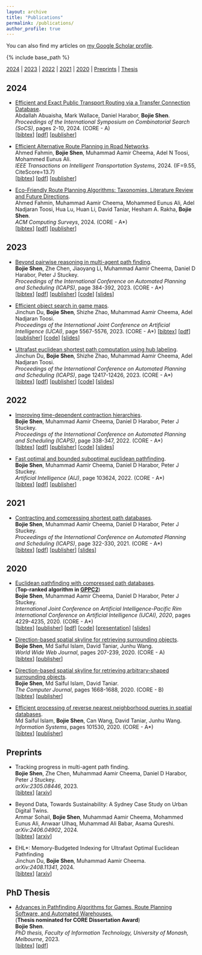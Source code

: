 ```yaml
---
layout: archive
title: "Publications"
permalink: /publications/
author_profile: true
---
```


You can also find my articles on 
<a href="https://scholar.google.com.au/citations?user=mo7M1M4AAAAJ&hl=en">my Google Scholar profile</a>.

{% include base_path %}

[2024](#year2024) | [2023](#year2023) | [2022](#year2022) | [2021](#year2021) | [2020](#year2020) | [Preprints](#preprints) | [Thesis](#thesis)

## <a name="year2024"></a> 2024 

* [Efficient and Exact Public Transport Routing via a Transfer Connection Database](https://bshen95.github.io/bojieshen.me/publications/Abu-AishaWHS24).     
    Abdallah Abuaisha, Mark Wallace, Daniel Harabor, **Bojie Shen**.            
    <i>Proceedings of the International Symposium on Combinatorial Search (SoCS)</i>, pages 2-10, 2024. (CORE - A)          
    [<a href="javascript:void(0)" onclick="(function(target, id) { if ($('#' + id).css('display') == 'block') { $('#' + id).hide('fast'); $(target).text('bibtex') } else { $('#' + id).show('fast'); $(target).text('bibtex▲') } })(this, 'bibtex-Abu-AishaWHS24');">bibtex</a>]
    [[pdf](https://bshen95.github.io/bojieshen.me/files/Abu-AishaWHS24.pdf)]
    [[publisher](https://ojs.aaai.org/index.php/SOCS/article/view/31536)]
<div id="bibtex-Abu-AishaWHS24" style="display:none">
<pre> @inproceedings{DBLP:conf/socs/Abu-AishaWHS24,
  author       = {Abdallah Abu{-}Aisha and
                  Mark Wallace and
                  Daniel Harabor and
                  Bojie Shen},
  editor       = {Ariel Felner and
                  Jiaoyang Li},
  title        = {Efficient and Exact Public Transport Routing via a Transfer Connection
                  Database},
  booktitle    = {Seventeenth International Symposium on Combinatorial Search, {SOCS}
                  2024, Kananaskis, Alberta, Canada, June 6-8, 2024},
  pages        = {2--10},
  publisher    = {AAAI Press},
  year         = {2024},
  url          = {https://doi.org/10.1609/socs.v17i1.31536},
  doi          = {10.1609/SOCS.V17I1.31536},
  timestamp    = {Tue, 04 Jun 2024 12:08:14 +0200},
  biburl       = {https://dblp.org/rec/conf/socs/Abu-AishaWHS24.bib},
  bibsource    = {dblp computer science bibliography, https://dblp.org}
}
</pre></div> 



* [Efficient Alternative Route Planning in Road Networks](https://bshen95.github.io/bojieshen.me/publications/fahmin2024efficient).     
    Ahmed Fahmin, **Bojie Shen**, Muhammad Aamir Cheema, Adel N Toosi, Mohammed Eunus Ali.              
    <i>IEEE Transactions on Intelligent Transportation Systems</i>, 2024. (IF=9.55, CiteScore=13.7)          
    [<a href="javascript:void(0)" onclick="(function(target, id) { if ($('#' + id).css('display') == 'block') { $('#' + id).hide('fast'); $(target).text('bibtex') } else { $('#' + id).show('fast'); $(target).text('bibtex▲') } })(this, 'bibtex-fahmin2024efficient');">bibtex</a>]
    [[pdf](https://bshen95.github.io/bojieshen.me/files/fahmin2024efficient.pdf)]
    [[publisher](https://ieeexplore.ieee.org/abstract/document/10528790)]
<div id="bibtex-fahmin2024efficient" style="display:none">
<pre> @article{fahmin2024efficient,
  title={Efficient Alternative Route Planning in Road Networks},
  author={Fahmin, Ahmed and Shen, Bojie and Cheema, Muhammad Aamir and Toosi, Adel N and Ali, Mohammed Eunus},
  journal={IEEE Transactions on Intelligent Transportation Systems},
  year={2024},
  publisher={IEEE}
}
</pre></div> 




* [Eco-Friendly Route Planning Algorithms: Taxonomies, Literature Review and Future Directions](https://bshen95.github.io/bojieshen.me/publications/fahmin2024eco).     
    Ahmed Fahmin, Muhammad Aamir Cheema, Mohammed Eunus Ali, Adel Nadjaran Toosi, Hua Lu, Huan Li, David Taniar, Hesham A. Rakha, **Bojie Shen**.               
    <i>ACM Computing Surveys</i>, 2024. (CORE - A*)         
    [<a href="javascript:void(0)" onclick="(function(target, id) { if ($('#' + id).css('display') == 'block') { $('#' + id).hide('fast'); $(target).text('bibtex') } else { $('#' + id).show('fast'); $(target).text('bibtex▲') } })(this, 'bibtex-fahmin2024eco');">bibtex</a>]
    [[pdf](https://bshen95.github.io/bojieshen.me/files/fahmin2024eco.pdf)]
    [[publisher](https://dl.acm.org/doi/abs/10.1145/3691624)]
<div id="bibtex-fahmin2024eco" style="display:none">
<pre> @article{fahmin2024eco,
  title={Eco-Friendly Route Planning Algorithms: Taxonomies, Literature Review and Future Directions},
  author={Fahmin, Ahmed and Cheema, Muhammad Aamir and Eunus Ali, Mohammed and Nadjaran Toosi, Adel and Lu, Hua and Li, Huan and Taniar, David and A. Rakha, Hesham and Shen, Bojie},
  journal={ACM Computing Surveys},
  year={2024},
  publisher={ACM New York, NY}
}
</pre></div> 






## <a name="year2023"></a> 2023 
* [Beyond pairwise reasoning in multi-agent path finding](https://bshen95.github.io/bojieshen.me/publications/Shen00CHS23).     
    **Bojie Shen**, Zhe Chen, Jiaoyang Li, Muhammad Aamir Cheema, Daniel D Harabor, Peter J Stuckey.            
    <i>Proceedings of the International Conference on Automated Planning and Scheduling (ICAPS)</i>, page 384-392, 2023. (CORE - A*)         
    [<a href="javascript:void(0)" onclick="(function(target, id) { if ($('#' + id).css('display') == 'block') { $('#' + id).hide('fast'); $(target).text('bibtex') } else { $('#' + id).show('fast'); $(target).text('bibtex▲') } })(this, 'bibtex-Shen00CHS23');">bibtex</a>]
    [[pdf](https://bshen95.github.io/bojieshen.me/files/Shen00CHS23.pdf)]
    [[publisher](https://ojs.aaai.org/index.php/ICAPS/article/view/27217)]
    [[code](https://github.com/bshen95/CBSH2-RTC-CHBP)]
    [[slides](https://bshen95.github.io/bojieshen.me/files/ICAPS-23.pdf)]
<div id="bibtex-Shen00CHS23" style="display:none">
<pre> @inproceedings{DBLP:conf/aips/Shen00CHS23,
  author       = {Bojie Shen and
                  Zhe Chen and
                  Jiaoyang Li and
                  Muhammad Aamir Cheema and
                  Daniel Damir Harabor and
                  Peter J. Stuckey},
  editor       = {Sven Koenig and
                  Roni Stern and
                  Mauro Vallati},
  title        = {Beyond Pairwise Reasoning in Multi-Agent Path Finding},
  booktitle    = {Proceedings of the Thirty-Third International Conference on Automated
                  Planning and Scheduling, Prague, Czech Republic, July 8-13, 2023},
  pages        = {384--392},
  publisher    = {AAAI Press},
  year         = {2023},
  url          = {https://doi.org/10.1609/icaps.v33i1.27217},
  doi          = {10.1609/ICAPS.V33I1.27217},
  timestamp    = {Mon, 03 Jun 2024 16:37:45 +0200},
  biburl       = {https://dblp.org/rec/conf/aips/Shen00CHS23.bib},
  bibsource    = {dblp computer science bibliography, https://dblp.org}
}
</pre></div> 

* [Efficient object search in game maps](https://bshen95.github.io/bojieshen.me/publications/DuSZCT23).     
Jinchun Du, **Bojie Shen**, Shizhe Zhao, Muhammad Aamir Cheema, Adel Nadjaran Toosi.            
<i>Proceedings of the International Joint Conference on Artificial Intelligence (IJCAI)</i>, page 5567-5576, 2023.   (CORE - A*)
    [<a href="javascript:void(0)" onclick="(function(target, id) { if ($('#' + id).css('display') == 'block') { $('#' + id).hide('fast'); $(target).text('bibtex') } else { $('#' + id).show('fast'); $(target).text('bibtex▲') } })(this, 'bibtex-DuSZCT23');">bibtex</a>]
    [[pdf](https://bshen95.github.io/bojieshen.me/files/DuSZCT23.pdf)]
    [[publisher](https://www.ijcai.org/proceedings/2023/0618.pdf)]
    [[code](https://github.com/goldi1027/GT-EHL)]
    [[slides](https://bshen95.github.io/bojieshen.me/files//IJCAI-Goldi.pdf)]
<div id="bibtex-DuSZCT23" style="display:none">
<pre> @inproceedings{DBLP:conf/ijcai/DuSZCT23,
  author       = {Jinchun Du and
                  Bojie Shen and
                  Shizhe Zhao and
                  Muhammad Aamir Cheema and
                  Adel Nadjaran Toosi},
  title        = {Efficient Object Search in Game Maps},
  booktitle    = {Proceedings of the Thirty-Second International Joint Conference on
                  Artificial Intelligence, {IJCAI} 2023, 19th-25th August 2023, Macao,
                  SAR, China},
  pages        = {5567--5576},
  publisher    = {ijcai.org},
  year         = {2023},
  url          = {https://doi.org/10.24963/ijcai.2023/618},
  doi          = {10.24963/IJCAI.2023/618},
  timestamp    = {Mon, 05 Feb 2024 20:26:55 +0100},
  biburl       = {https://dblp.org/rec/conf/ijcai/DuSZCT23.bib},
  bibsource    = {dblp computer science bibliography, https://dblp.org}
}
</pre></div> 


* [Ultrafast euclidean shortest path computation using hub labeling](https://bshen95.github.io/bojieshen.me/publications/DuSC23).     
Jinchun Du, **Bojie Shen**, Shizhe Zhao, Muhammad Aamir Cheema, Adel Nadjaran Toosi.  
    <i>Proceedings of the International Conference on Automated Planning and Scheduling (ICAPS)</i>, page 12417-12426, 2023. (CORE - A*)       
[<a href="javascript:void(0)" onclick="(function(target, id) { if ($('#' + id).css('display') == 'block') { $('#' + id).hide('fast'); $(target).text('bibtex') } else { $('#' + id).show('fast'); $(target).text('bibtex▲') } })(this, 'bibtex-DuSC23');">bibtex</a>]
[[pdf](https://bshen95.github.io/bojieshen.me/files/DuSC23.pdf)]
[[publisher](https://ojs.aaai.org/index.php/AAAI/article/view/26463)]
[[code](https://github.com/goldi1027/EHL)]
[[slides](https://bshen95.github.io/bojieshen.me/files//AAAI-Goldi.pdf)]
<div id="bibtex-DuSC23" style="display:none">
<pre> @inproceedings{DBLP:conf/aaai/DuSC23,
  author       = {Jinchun Du and
                  Bojie Shen and
                  Muhammad Aamir Cheema},
  editor       = {Brian Williams and
                  Yiling Chen and
                  Jennifer Neville},
  title        = {Ultrafast Euclidean Shortest Path Computation Using Hub Labeling},
  booktitle    = {Thirty-Seventh {AAAI} Conference on Artificial Intelligence, {AAAI}
                  2023, Thirty-Fifth Conference on Innovative Applications of Artificial
                  Intelligence, {IAAI} 2023, Thirteenth Symposium on Educational Advances
                  in Artificial Intelligence, {EAAI} 2023, Washington, DC, USA, February
                  7-14, 2023},
  pages        = {12417--12426},
  publisher    = {AAAI Press},
  year         = {2023},
  url          = {https://doi.org/10.1609/aaai.v37i10.26463},
  doi          = {10.1609/AAAI.V37I10.26463},
  timestamp    = {Mon, 05 Feb 2024 20:26:59 +0100},
  biburl       = {https://dblp.org/rec/conf/aaai/DuSC23.bib},
  bibsource    = {dblp computer science bibliography, https://dblp.org}
}
</pre></div> 


## <a name="year2022"></a> 2022 
* [Improving time-dependent contraction hierarchies](https://bshen95.github.io/bojieshen.me/publications/ShenCHS222).     
    **Bojie Shen**, Muhammad Aamir Cheema, Daniel D Harabor, Peter J Stuckey.    
    <i>Proceedings of the International Conference on Automated Planning and Scheduling (ICAPS)</i>, page 338-347, 2022. (CORE - A*)         
    [<a href="javascript:void(0)" onclick="(function(target, id) { if ($('#' + id).css('display') == 'block') { $('#' + id).hide('fast'); $(target).text('bibtex') } else { $('#' + id).show('fast'); $(target).text('bibtex▲') } })(this, 'bibtex-ShenCHS222');">bibtex</a>]
    [[pdf](https://bshen95.github.io/bojieshen.me/files/ShenCHS222.pdf)]
    [[publisher](https://ojs.aaai.org/index.php/ICAPS/article/view/19818)]
    [[code](https://github.com/bshen95/Improving-TCH)]
    [[slides](https://bshen95.github.io/bojieshen.me/files/ICAPS-22.pdf)]
<div id="bibtex-ShenCHS222" style="display:none">
<pre> @inproceedings{DBLP:conf/aips/ShenCHS222,
  author       = {Bojie Shen and
                  Muhammad Aamir Cheema and
                  Daniel Damir Harabor and
                  Peter J. Stuckey},
  editor       = {Akshat Kumar and
                  Sylvie Thi{\'{e}}baux and
                  Pradeep Varakantham and
                  William Yeoh},
  title        = {Improving Time-Dependent Contraction Hierarchies},
  booktitle    = {Proceedings of the Thirty-Second International Conference on Automated
                  Planning and Scheduling, {ICAPS} 2022, Singapore (virtual), June 13-24,
                  2022},
  pages        = {338--347},
  publisher    = {AAAI Press},
  year         = {2022},
  url          = {https://ojs.aaai.org/index.php/ICAPS/article/view/19818},
  timestamp    = {Mon, 05 Feb 2024 20:32:11 +0100},
  biburl       = {https://dblp.org/rec/conf/aips/ShenCHS22.bib},
  bibsource    = {dblp computer science bibliography, https://dblp.org}
}
</pre></div> 

* [Fast optimal and bounded suboptimal euclidean pathfinding](https://bshen95.github.io/bojieshen.me/publications/ShenCHS22).     
    **Bojie Shen**, Muhammad Aamir Cheema, Daniel D Harabor, Peter J Stuckey.    
    <i>Artificial Intelligence (AIJ)</i>, page 103624, 2022. (CORE - A*)         
    [<a href="javascript:void(0)" onclick="(function(target, id) { if ($('#' + id).css('display') == 'block') { $('#' + id).hide('fast'); $(target).text('bibtex') } else { $('#' + id).show('fast'); $(target).text('bibtex▲') } })(this, 'bibtex-ShenCHS22');">bibtex</a>]
    [[pdf](https://bshen95.github.io/bojieshen.me/files/ShenCHS22.pdf)]
    [[publisher](https://www.sciencedirect.com/science/article/abs/pii/S0004370221001752)]
<div id="bibtex-ShenCHS22" style="display:none">
<pre> @article{DBLP:journals/ai/ShenCHS22,
  author       = {Bojie Shen and
                  Muhammad Aamir Cheema and
                  Daniel Damir Harabor and
                  Peter J. Stuckey},
  title        = {Fast optimal and bounded suboptimal Euclidean pathfinding},
  journal      = {Artif. Intell.},
  volume       = {302},
  pages        = {103624},
  year         = {2022},
  url          = {https://doi.org/10.1016/j.artint.2021.103624},
  doi          = {10.1016/J.ARTINT.2021.103624},
  timestamp    = {Mon, 28 Aug 2023 21:36:18 +0200},
  biburl       = {https://dblp.org/rec/journals/ai/ShenCHS22.bib},
  bibsource    = {dblp computer science bibliography, https://dblp.org}
}
</pre></div> 



## <a name="year2021"></a> 2021  
* [Contracting and compressing shortest path databases](https://bshen95.github.io/bojieshen.me/publications/ShenCHS21).     
    **Bojie Shen**, Muhammad Aamir Cheema, Daniel D Harabor, Peter J Stuckey.    
    <i>Proceedings of the International Conference on Automated Planning and Scheduling (ICAPS)</i>, page 322-330, 2021. (CORE - A*)         
    [<a href="javascript:void(0)" onclick="(function(target, id) { if ($('#' + id).css('display') == 'block') { $('#' + id).hide('fast'); $(target).text('bibtex') } else { $('#' + id).show('fast'); $(target).text('bibtex▲') } })(this, 'bibtex-ShenCHS21');">bibtex</a>]
    [[pdf](https://bshen95.github.io/bojieshen.me/files/ShenCHS21.pdf)]
    [[publisher](https://ojs.aaai.org/index.php/ICAPS/article/view/15977)]
    [[slides](https://bshen95.github.io/bojieshen.me/files/ICAPS-21.pdf)]
<div id="bibtex-ShenCHS21" style="display:none">
<pre> @inproceedings{DBLP:conf/aips/ShenCHS21,
  author       = {Bojie Shen and
                  Muhammad Aamir Cheema and
                  Daniel Damir Harabor and
                  Peter J. Stuckey},
  editor       = {Susanne Biundo and
                  Minh Do and
                  Robert Goldman and
                  Michael Katz and
                  Qiang Yang and
                  Hankz Hankui Zhuo},
  title        = {Contracting and Compressing Shortest Path Databases},
  booktitle    = {Proceedings of the Thirty-First International Conference on Automated
                  Planning and Scheduling, {ICAPS} 2021, Guangzhou, China (virtual),
                  August 2-13, 2021},
  pages        = {322--330},
  publisher    = {AAAI Press},
  year         = {2021},
  url          = {https://ojs.aaai.org/index.php/ICAPS/article/view/15977},
  timestamp    = {Mon, 05 Feb 2024 20:32:11 +0100},
  biburl       = {https://dblp.org/rec/conf/aips/ShenCHS21.bib},
  bibsource    = {dblp computer science bibliography, https://dblp.org}
}
</pre></div> 



## <a name="year2020"></a> 2020
* [Euclidean pathfinding with compressed path databases](https://bshen95.github.io/bojieshen.me/publications/ShenCHS20).     
    (**Top-ranked algorithm in [GPPC2](https://gppc.search-conference.org/anyangle)**)              
    **Bojie Shen**, Muhammad Aamir Cheema, Daniel D Harabor, Peter J Stuckey.    
    <i>International Joint Conference on Artificial Intelligence-Pacific Rim International Conference on Artificial Intelligence (IJCAI), 2020</i>, pages 4229-4235, 2020. (CORE - A*)   
    [<a href="javascript:void(0)" onclick="(function(target, id) { if ($('#' + id).css('display') == 'block') { $('#' + id).hide('fast'); $(target).text('bibtex') } else { $('#' + id).show('fast'); $(target).text('bibtex▲') } })(this, 'bibtex-ShenCHS20');">bibtex</a>]
    [[publisher](https://www.ijcai.org/proceedings/2020/0584.pdf)]
    [[pdf](https://bshen95.github.io/bojieshen.me/files/ShenCHS20.pdf)]
    [[code](https://github.com/bshen95/End-Point-Search)]
    [[presentation](https://www.ijcai.org/proceedings/2020/video/26798)]
    [[slides](https://bshen95.github.io/bojieshen.me/files/IJCAI-20.pdf)]
<div id="bibtex-ShenCHS20" style="display:none">
<pre>@inproceedings{DBLP:conf/ijcai/ShenCHS20,
  author       = {Bojie Shen and
                  Muhammad Aamir Cheema and
                  Daniel Harabor and
                  Peter J. Stuckey},
  editor       = {Christian Bessiere},
  title        = {Euclidean Pathfinding with Compressed Path Databases},
  booktitle    = {Proceedings of the Twenty-Ninth International Joint Conference on
                  Artificial Intelligence, {IJCAI} 2020},
  pages        = {4229--4235},
  publisher    = {ijcai.org},
  year         = {2020},
  url          = {https://doi.org/10.24963/ijcai.2020/584},
  doi          = {10.24963/IJCAI.2020/584},
  timestamp    = {Mon, 05 Feb 2024 20:26:54 +0100},
  biburl       = {https://dblp.org/rec/conf/ijcai/ShenCHS20.bib},
  bibsource    = {dblp computer science bibliography, https://dblp.org}
}
</pre></div>   



* [Direction-based spatial skyline for retrieving surrounding objects](https://bshen95.github.io/bojieshen.me/publications/ShenITW20).     
    **Bojie Shen**, Md Saiful Islam, David Taniar, Junhu Wang.     
    <i>World Wide Web Journal</i>, pages 207-239, 2020. (CORE - A)   
    [<a href="javascript:void(0)" onclick="(function(target, id) { if ($('#' + id).css('display') == 'block') { $('#' + id).hide('fast'); $(target).text('bibtex') } else { $('#' + id).show('fast'); $(target).text('bibtex▲') } })(this, 'bibtex-ShenITW20');">bibtex</a>]
    [[publisher](https://link.springer.com/article/10.1007/s11280-019-00694-w)]
<div id="bibtex-ShenITW20" style="display:none">
<pre>@article{DBLP:journals/www/ShenITW20,
  author       = {Bojie Shen and
                  Md. Saiful Islam and
                  David Taniar and
                  Junhu Wang},
  title        = {Direction-based spatial skyline for retrieving surrounding objects},
  journal      = {World Wide Web},
  volume       = {23},
  number       = {1},
  pages        = {207--239},
  year         = {2020},
  url          = {https://doi.org/10.1007/s11280-019-00694-w},
  doi          = {10.1007/S11280-019-00694-W},
  timestamp    = {Mon, 05 Feb 2024 20:22:29 +0100},
  biburl       = {https://dblp.org/rec/journals/www/ShenITW20.bib},
  bibsource    = {dblp computer science bibliography, https://dblp.org}
}
</pre></div>     



* [Direction-based spatial skyline for retrieving arbitrary-shaped surrounding objects](https://bshen95.github.io/bojieshen.me/publications/ShenIT20).     
    **Bojie Shen**, Md Saiful Islam, David Taniar.     
    <i>The Computer Journal</i>, pages 1668-1688, 2020. (CORE - B)               
    [<a href="javascript:void(0)" onclick="(function(target, id) { if ($('#' + id).css('display') == 'block') { $('#' + id).hide('fast'); $(target).text('bibtex') } else { $('#' + id).show('fast'); $(target).text('bibtex▲') } })(this, 'bibtex-ShenIT20');">bibtex</a>]
    [[publisher](https://academic.oup.com/comjnl/article-abstract/63/11/1668/5625928)]
<div id="bibtex-ShenIT20" style="display:none">
<pre>@article{DBLP:journals/cj/ShenIT20,
  author       = {Bojie Shen and
                  Md. Saiful Islam and
                  David Taniar},
  title        = {Direction-based Spatial Skyline for Retrieving Arbitrary-Shaped Surrounding
                  Objects},
  journal      = {Comput. J.},
  volume       = {63},
  number       = {11},
  pages        = {1668--1688},
  year         = {2020},
  url          = {https://doi.org/10.1093/comjnl/bxz099},
  doi          = {10.1093/COMJNL/BXZ099},
  timestamp    = {Mon, 05 Feb 2024 20:25:09 +0100},
  biburl       = {https://dblp.org/rec/journals/cj/ShenIT20.bib},
  bibsource    = {dblp computer science bibliography, https://dblp.org}
}
</pre></div>  


* [Efficient processing of reverse nearest neighborhood queries in spatial databases](https://bshen95.github.io/bojieshen.me/publications/IslamSWTW20).     
    Md Saiful Islam, **Bojie Shen**, Can Wang, David Taniar, Junhu Wang.   
    <i>Information Systems</i>, pages 101530, 2020. (CORE - A*)     
    [<a href="javascript:void(0)" onclick="(function(target, id) { if ($('#' + id).css('display') == 'block') { $('#' + id).hide('fast'); $(target).text('bibtex') } else { $('#' + id).show('fast'); $(target).text('bibtex▲') } })(this, 'bibtex-IslamSWTW20');">bibtex</a>]
    [[publisher](https://www.sciencedirect.com/science/article/abs/pii/S0306437920300363)]
<div id="bibtex-IslamSWTW20" style="display:none">
<pre>@article{DBLP:journals/is/IslamSWTW20,
  author       = {Md. Saiful Islam and
                  Bojie Shen and
                  Can Wang and
                  David Taniar and
                  Junhu Wang},
  title        = {Efficient processing of reverse nearest neighborhood queries in spatial
                  databases},
  journal      = {Inf. Syst.},
  volume       = {92},
  pages        = {101530},
  year         = {2020},
  url          = {https://doi.org/10.1016/j.is.2020.101530},
  doi          = {10.1016/J.IS.2020.101530},
  timestamp    = {Sun, 25 Jul 2021 11:37:53 +0200},
  biburl       = {https://dblp.org/rec/journals/is/IslamSWTW20.bib},
  bibsource    = {dblp computer science bibliography, https://dblp.org}
}
</pre></div> 


<!--* [Planning for Electric Taxi Charging System from the Perspective of Transportation Energy Supply Chain: A Data-Driven Approach in Beijing](https://ieeexplore.ieee.org/document/8080844 "Download pdf").     
    Yinghao Jia, Huimiao Chen, **Jiaoyang Li**, Fang He, Meng Li, Zechun Hu and Zuo-Jun Max Shen.     
    <i>IEEE Transportation Electrification Conference and Expo, Asia-Pacific (**ITEC Asia-Pacific**)</i>, pages 1-6, 2017.
* [Optimal Combinations and Variable Departure Intervals for Micro Bus System](https://ieeexplore.ieee.org/document/7914200 "Download pdf").    
    **Jiaoyang Li**, Jianming Hu and Yi Zhang.      
    <i>Tsinghua Science and Technology</i>, 22(3):282-292, 2017.-->

## <a name="preprints"></a> Preprints

* Tracking progress in multi-agent path finding.     
    **Bojie Shen**, Zhe Chen, Muhammad Aamir Cheema, Daniel D Harabor, Peter J Stuckey.              
    <i>arXiv:2305.08446</i>, 2023.<br>
    [<a href="javascript:void(0)" onclick="(function(target, id) { if ($('#' + id).css('display') == 'block') { $('#' + id).hide('fast'); $(target).text('bibtex') } else { $('#' + id).show('fast'); $(target).text('bibtex▲') } })(this, 'bibtex-abs-2305-08446');">bibtex</a>]
    [[arxiv](https://arxiv.org/pdf/2305.08446)]
<div id="bibtex-abs-2305-08446" style="display:none">
<pre>@article{DBLP:journals/corr/abs-2305-08446,
  author       = {Bojie Shen and
                  Zhe Chen and
                  Muhammad Aamir Cheema and
                  Daniel Damir Harabor and
                  Peter J. Stuckey},
  title        = {Tracking Progress in Multi-Agent Path Finding},
  journal      = {CoRR},
  volume       = {abs/2305.08446},
  year         = {2023},
  url          = {https://doi.org/10.48550/arXiv.2305.08446},
  doi          = {10.48550/ARXIV.2305.08446},
  eprinttype    = {arXiv},
  eprint       = {2305.08446},
  timestamp    = {Wed, 16 Aug 2023 11:58:00 +0200},
  biburl       = {https://dblp.org/rec/journals/corr/abs-2305-08446.bib},
  bibsource    = {dblp computer science bibliography, https://dblp.org}
}
</pre></div>

* Beyond Data, Towards Sustainability: A Sydney Case Study on Urban Digital Twins.     
    Ammar Sohail, **Bojie Shen**, Muhammad Aamir Cheema, Mohammed Eunus Ali, Anwaar Ulhaq, Muhammad Ali Babar, Asama Qureshi.               
    <i>arXiv:2406.04902</i>, 2024.<br>
    [<a href="javascript:void(0)" onclick="(function(target, id) { if ($('#' + id).css('display') == 'block') { $('#' + id).hide('fast'); $(target).text('bibtex') } else { $('#' + id).show('fast'); $(target).text('bibtex▲') } })(this, 'bibtex-abs-2406-04902');">bibtex</a>]
    [[arxiv](https://arxiv.org/pdf/2406.04902)]
<div id="bibtex-abs-2406-04902" style="display:none">
<pre>@article{DBLP:journals/corr/abs-2406-04902,
  author       = {Ammar Sohail and
                  Bojie Shen and
                  Muhammad Aamir Cheema and
                  Mohammed Eunus Ali and
                  Anwaar Ulhaq and
                  Muhammad Ali Babar and
                  Asama Qureshi},
  title        = {Beyond Data, Towards Sustainability: {A} Sydney Case Study on Urban
                  Digital Twins},
  journal      = {CoRR},
  volume       = {abs/2406.04902},
  year         = {2024},
  url          = {https://doi.org/10.48550/arXiv.2406.04902},
  doi          = {10.48550/ARXIV.2406.04902},
  eprinttype    = {arXiv},
  eprint       = {2406.04902},
  timestamp    = {Sat, 13 Jul 2024 22:06:55 +0200},
  biburl       = {https://dblp.org/rec/journals/corr/abs-2406-04902.bib},
  bibsource    = {dblp computer science bibliography, https://dblp.org}
}
</pre></div>





* EHL*: Memory-Budgeted Indexing for Ultrafast Optimal Euclidean Pathfinding    
    Jinchun Du, **Bojie Shen**, Muhammad Aamir Cheema.              
    <i>arXiv:2408.11341</i>, 2024.<br>
    [<a href="javascript:void(0)" onclick="(function(target, id) { if ($('#' + id).css('display') == 'block') { $('#' + id).hide('fast'); $(target).text('bibtex') } else { $('#' + id).show('fast'); $(target).text('bibtex▲') } })(this, 'bibtex-du2024ehl');">bibtex</a>]
    [[arxiv](https://arxiv.org/pdf/2408.11341)]
<div id="bibtex-du2024ehl" style="display:none">
<pre>@article{du2024ehl,
  title={EHL*: Memory-Budgeted Indexing for Ultrafast Optimal Euclidean Pathfinding},
  author={Du, Jinchun and Shen, Bojie and Cheema, Muhammad Aamir},
  journal={arXiv preprint arXiv:2408.11341},
  year={2024}       
}
</pre></div>

## <a name="thesis"></a> PhD Thesis
* [Advances in Pathfinding Algorithms for Games, Route Planning Software, and Automated Warehouses.](https://bshen95.github.io/bojieshen.me/publications/bojieThesis)            
(**Thesis nominated for CORE Dissertation Award**)      
    **Bojie Shen**.         
    <i>PhD thesis, Faculty of Information Technology, University of Monash, Melbourne</i>, 2023.                           
    [<a href="javascript:void(0)" onclick="(function(target, id) { if ($('#' + id).css('display') == 'block') { $('#' + id).hide('fast'); $(target).text('bibtex') } else { $('#' + id).show('fast'); $(target).text('bibtex▲') } })(this, 'bibtex-shen2023advances');">bibtex</a>]
    [[pdf](/files/ThesisFinal.pdf)]
<div id="bibtex-shen2023advances" style="display:none">
<pre>@phdthesis{shen2023advances,
  title={Advances in Pathfinding Algorithms for Games, Route Planning Software, and Automated Warehouses},
  author={Shen, Bojie},
  year={2023},
  school={Monash University}
}
</pre></div>